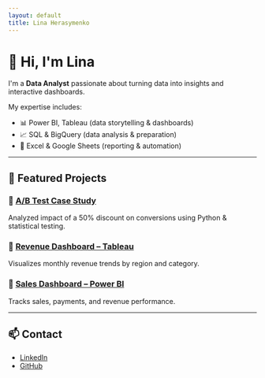 ```yaml
---
layout: default
title: Lina Herasymenko
---
```


# 👋 Hi, I'm Lina

I'm a **Data Analyst** passionate about turning data into insights and interactive dashboards.

My expertise includes:
- 📊 Power BI, Tableau (data storytelling & dashboards)
- 📈 SQL & BigQuery (data analysis & preparation)
- 🧾 Excel & Google Sheets (reporting & automation)

---

## 📌 Featured Projects

### 🔹 [A/B Test Case Study](https://github.com/linaherasymenko/ab-test-discount-subscription)
Analyzed impact of a 50% discount on conversions using Python & statistical testing.

### 🔹 [Revenue Dashboard – Tableau](https://github.com/linaherasymenko/tableau-revenue-analysis-dashboard)
Visualizes monthly revenue trends by region and category.

### 🔹 [Sales Dashboard – Power BI](https://github.com/linaherasymenko/Sales-Payment-Analysis-Dashboard-Power-BI-)
Tracks sales, payments, and revenue performance.

---

## 📫 Contact

- [LinkedIn](https://www.linkedin.com/in/lina-herasymenko)
- [GitHub](https://github.com/linaherasymenko)

